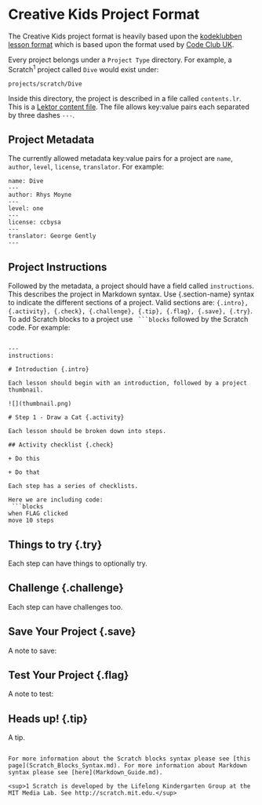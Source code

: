 # Creative Kids Project Format

The Creative Kids project format is heavily based upon the [kodeklubben lesson format](https://github.com/arve0/codeclub_lesson_builder/blob/master/FORMAT.md) which is based upon the format used by [Code Club UK](https://github.com/codeclub/lesson_format).

Every project belongs under a `Project Type` directory. For example, a Scratch<sup>1</sup> project called `Dive` would exist under:
```
projects/scratch/Dive
```

Inside this directory, the project is described in a file called `contents.lr`. This is a [Lektor content file](https://www.getlektor.com/docs/content/). The file allows key:value pairs each separated by three dashes `---`.

## Project Metadata

The currently allowed metadata key:value pairs for a project are `name`, `author`, `level`, `license`, `translator`.  For example:
```
name: Dive
---
author: Rhys Moyne
---
level: one
---
license: ccbysa
---
translator: George Gently
---
```

## Project Instructions

Followed by the metadata, a project should have a field called `instructions`. This describes the project in Markdown syntax. Use {.section-name} syntax to indicate the different sections of a project. Valid sections are: `{.intro}, {.activity}, {.check}, {.challenge}, {.tip}, {.flag}, {.save}, {.try}`. To add Scratch blocks to a project use ` ```blocks` followed by the Scratch code. For example:

```

---
instructions:

# Introduction {.intro}

Each lesson should begin with an introduction, followed by a project thumbnail.

![](thumbnail.png)

# Step 1 - Draw a Cat {.activity}

Each lesson should be broken down into steps.

## Activity checklist {.check} 

+ Do this

+ Do that

Each step has a series of checklists.

Here we are including code:
 ```blocks
when FLAG clicked
move 10 steps
 ```

## Things to try {.try}

Each step can have things to optionally try.

## Challenge {.challenge}

Each step can have challenges too.

## Save Your Project {.save}

A note to save:

## Test Your Project {.flag}

A note to test:

## Heads up! {.tip}

A tip.
```

For more information about the Scratch blocks syntax please see [this page](Scratch_Blocks_Syntax.md). For more information about Markdown syntax please see [here](Markdown_Guide.md). 

<sup>1 Scratch is developed by the Lifelong Kindergarten Group at the MIT Media Lab. See http://scratch.mit.edu.</sup>
